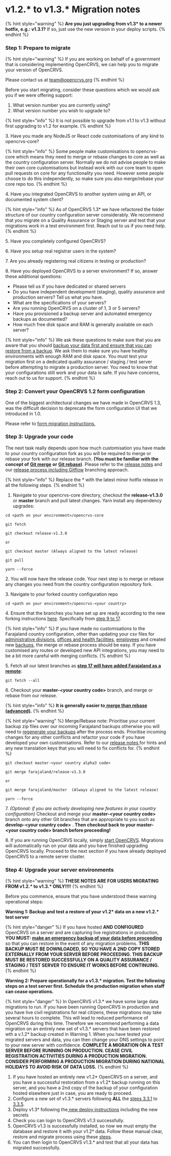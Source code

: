 # v1.2.\* to v1.3.\* Migration notes

{% hint style="warning" %}
**Are you just upgrading from v1.3\* to a newer hotfix, e.g.: v1.3.1?** If so, just use the new version in your deploy scripts.
{% endhint %}

### Step 1: Prepare to migrate

{% hint style="warning" %}
If you are working on behalf of a government that is considering implementing OpenCRVS, we can help you to migrate your version of OpenCRVS.

Please contact us at [team@opencrvs.org](mailto:team@opencrvs.org?subject:WebsiteEnquiry)
{% endhint %}

Before you start migrating, consider these questions which we would ask you if we were offering support:

1. What version number you are currently using?
2. What version number you wish to upgrade to?

{% hint style="info" %}
It is not possible to upgrade from v1.1 to v1.3 without first upgrading to v1.2 for example.
{% endhint %}

3\. Have you made any NodeJS or React code customisations of any kind to opencrvs-core?

{% hint style="info" %}
Some people make customisations to opencrvs-core which means they need to merge or rebase changes to core as well as the country configuration server. Normally we do not advise people to make their own core customisations but instead work with our core team to open pull requests on core for any functionality you need. However some people choose to do this independently, so make sure you also merge/rebase your core repo too.
{% endhint %}

4\. Have you integrated OpenCRVS to another system using an API, or documented system client?

{% hint style="info" %}
As of OpenCRVS 1.3\* we have refactored the folder structure of our country configuration server considerably. We recommend that you migrate on a Quality Assurance or Staging server and test that your migrations work in a test environment first. Reach out to us if you need help.
{% endhint %}

5\. Have you completely configured OpenCRVS?

6\. Have you setup real registrar users in the system?

7\. Are you already registering real citizens in testing or production?

8\. Have you deployed OpenCRVS to a server environment? If so, answer these additional questions:

* Please tell us if you have dedicated or shared servers
* Do you have independent development (staging), quality assurance and production servers? Tell us what you have.
* What are the specifications of your servers?
* Are you running OpenCRVS on a cluster of 1, 3 or 5 servers?
* Have you provisioned a backup server and automated emergency backups as documented?
* How much free disk space and RAM is generally available on each server?

{% hint style="info" %}
We ask these questions to make sure that you are aware that you should [backup your data first and ensure that you can restore from a backup](../../../setup/3.-installation/3.3-set-up-a-server-hosted-environment/3.3.8-automated-and-manual-backup-and-manual-restore.md). We ask them to make sure you have healthy environments with enough RAM and disk space. You must test your migration first on a dedicated quality assurance / staging / test server before attempting to migrate a production server. You need to know that your configurations still work and your data is safe. If you have concerns, reach out to us for support.
{% endhint %}

### Step 2: Convert your OpenCRVS 1.2 form configuration

One of the biggest architectural changes we have made in OpenCRVS 1.3, was the difficult decision to deprecate the form configuration UI that we introduced in 1.0.

Please refer to [form migration instructions.](v1.2-to-v1.3-form-migration.md)

### Step 3: Upgrade your code

The next task really depends upon how much customisation you have made to your country configuration fork as you will be required to merge or rebase your fork with our release branch. **(You must be familiar with the concept of** [**Git merge**](https://git-scm.com/docs/git-merge) **or** [**Git rebase**](https://www.atlassian.com/git/tutorials/rewriting-history/git-rebase)**)**. Please refer to the [release notes](../v1.1.0-release-notes.md) and our [release process including Gitflow](../) branching approach.

{% hint style="info" %}
Replace the \* with the latest minor hotfix release in all the following steps.
{% endhint %}

1. Navigate to your opencrvs-core directory, checkout the **release-v1.3.0** or **master** branch and pull latest changes. Yarn install any dependency upgrades:

```
cd <path on your environment>/opencrvs-core
```

```
git fetch
```

```
git checkout release-v1.3.0

or 

git checkout master (Always aligned to the latest release)
```

```
git pull
```

```
yarn --force
```

2\. You will now have the release code. Your next step is to merge or rebase any changes you need from the country configuration repository fork.

3\. Navigate to your forked country configuration repo

```
cd <path on your environment>/opencrvs-<your country>
```

4\. Ensure that the branches you have set up are ready according to the new forking instructions [here](../../../setup/3.-installation/3.2-set-up-your-own-country-configuration/3.2.1-fork-your-own-country-configuration-repository.md). Specifically from [step 9 to 17](../../../setup/3.-installation/3.2-set-up-your-own-country-configuration/3.2.1-fork-your-own-country-configuration-repository.md).

{% hint style="info" %}
If you have made no customisations to the Farajaland country configuration, other than updating your csv files for [administrative divisions](../../../setup/3.-installation/3.2-set-up-your-own-country-configuration/3.2.2-set-up-administrative-address-divisions), [offices and health facilities](broken-reference), [employees](../../../setup/3.-installation/3.2-set-up-your-own-country-configuration/3.2.4-set-up-employees-for-testing-or-production) and created new [backups](broken-reference), the merge or rebase process should be easy. If you have customised any routes or developed new API integrations, you may need to be a bit more careful with merging conflicts.
{% endhint %}

5\. Fetch all our latest branches as [**step 17 will have added Farajaland as a remote**](../../../setup/3.-installation/3.2-set-up-your-own-country-configuration/3.2.1-fork-your-own-country-configuration-repository.md):

```
git fetch --all
```

6\. Checkout your **master-\<your country code>** branch, and merge or rebase from our release.

{% hint style="info" %}
**It is generally easier to**[ **merge than rebase (advanced)**](https://www.atlassian.com/git/tutorials/merging-vs-rebasing)**.**
{% endhint %}

{% hint style="warning" %}
Merge/Rebase note: Prioritise your current backup zip files over our incoming Farajaland backups otherwise you will need to [regenerate your backups](broken-reference) after the process ends. Prioritise incoming changes for any other conflicts and refactor your code if you have developed your own customisations. Refer to our [release notes ](../v1.2.0-release-notes.md)for hints and any new translation keys that you will need to fix conflicts for.
{% endhint %}

```
git checkout master-<your country alpha3 code>
```

```
git merge farajaland/release-v1.3.0

or 

git merge farajaland/master  (Always aligned to the latest release)
```

```
yarn --force
```

7\. _(Optional: if you are actively developing new features in your country configuration)_ Checkout and merge your **master-\<your country code>** branch onto any other Git branches that are appropriate to you such as **develop-\<your country code>** . **Then checkout back to your master-\<your country code> branch before proceeding!**

8\. If you are running OpenCRVS locally, simply [start OpenCRVS](../../../setup/3.-installation/3.1-set-up-a-development-environment/3.1.3-starting-and-stopping-opencrvs.md). Migrations will automatically run on your data and you have finished upgrading OpenCRVS locally. Proceed to the next section if you have already deployed OpenCRVS to a remote server cluster.

### Step 4: Upgrade your server **environments**

{% hint style="warning" %}
**THESE NOTES ARE FOR USERS MIGRATING FROM v1.2.\* to v1.3.\* ONLY!!!!**
{% endhint %}

Before you commence, ensure that you have understood these warning operational steps:

**Warning 1: Backup and test a restore of your v1.2\* data on a new v1.2.\* test server**

{% hint style="danger" %}
If you have hosted **AND CONFIGURED** OpenCRVS on a server and are capturing live registrations in production, **YOU MUST:** [**make an emergency backup of your data before proceeding**](../../../setup/3.-installation/3.3-set-up-a-server-hosted-environment/3.3.8-automated-and-manual-backup-and-manual-restore.md) so that you can restore in the event of any migration problems. **THIS BACKUP MUST BE DOWNLOADED, SO YOU HAVE A 2ND COPY STORED EXTERNALLY FROM YOUR SERVER BEFORE PROCEEDING. THIS BACKUP MUST BE RESTORED SUCCESSFULLY ON A QUALITY ASSURANCE / STAGING / TEST SERVER TO ENSURE IT WORKS BEFORE CONTINUING.**
{% endhint %}

**Warning 2: Prepare operationally for a v1.3.\* migration. Test the following steps on a test server first. Schedule the production migration when staff can cease operations.**

{% hint style="danger" %}
In OpenCRVS v1.3.\* we have some large data migrations to run. If you have been running OpenCRVS in production and you have live civil registrations for real citizens, these migrations may take several hours to complete. This will lead to reduced performance of OpenCRVS during this time. Therefore we recommend performing a data migration on an entirely new set of v1.3.\* servers that have been restored wth a v.1.2\* backup created in Warning 1. When you have tested your migrated servers and data, you can then change your DNS settings to point to your new server with confidence. **COMPLETE A MIGRATION ON A TEST SERVER BEFORE RUNNING ON PRODUCTION. CEASE CIVIL REGISTRATION ACTIVITIES DURING A PRODUCTION MIGRATION. CONSIDER PERFORMING A PRODUCTION MIGRATION DURING NATIONAL HOLIDAYS TO AVOID RISK OF DATA LOSS.**
{% endhint %}

1. If you have hosted an entirely new v1.2\* OpenCRVS on a server, and you have a successful restoration from a v1.2\* backup running on this server, and you have a 2nd copy of the backup of your configuration hosted elsewhere just in case, you are ready to proceed.
2. Configure a new set of v1.3.\* servers following **ALL** the [steps 3.3.1](../../../setup/3.-installation/3.3-set-up-a-server-hosted-environment/3.3.1-provision-your-server-nodes-with-ssh-access.md) to [3.3.5](../../../setup/3.-installation/3.3-set-up-a-server-hosted-environment/3.3.5-setup-dns-a-records.md).
3. Deploy v1.3\* following the[ new deploy instructions](../../../setup/3.-installation/3.3-set-up-a-server-hosted-environment/3.3.6-deploy-automated-and-manual.md) including the new secrets
4. Check you can login to OpenCRVS v1.3 successfully.
5. OpenCRVS v1.3 is successfully installed, so now we must empty the database and restore it with your v1.2\* data. Follow these manual clear, restore and migrate process using these [steps](../../../setup/3.-installation/3.3-set-up-a-server-hosted-environment/3.3.8-automated-and-manual-backup-and-manual-restore.md).
6. You can then login to OpenCRVS v1.3.\* and test that all your data has migrated successfully.
